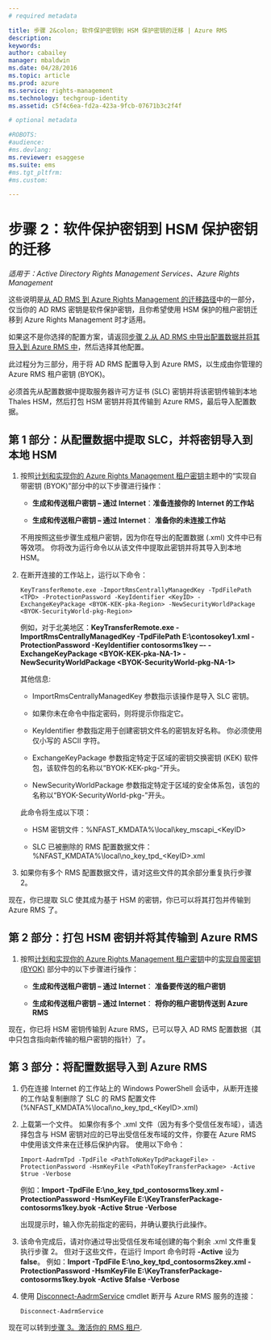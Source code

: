 ```yaml
---
# required metadata

title: 步骤 2&colon; 软件保护密钥到 HSM 保护密钥的迁移 | Azure RMS
description:
keywords:
author: cabailey
manager: mbaldwin
ms.date: 04/28/2016
ms.topic: article
ms.prod: azure
ms.service: rights-management
ms.technology: techgroup-identity
ms.assetid: c5f4c6ea-fd2a-423a-9fcb-07671b3c2f4f

# optional metadata

#ROBOTS:
#audience:
#ms.devlang:
ms.reviewer: esaggese
ms.suite: ems
#ms.tgt_pltfrm:
#ms.custom:

---
```


# 步骤 2：软件保护密钥到 HSM 保护密钥的迁移

*适用于：Active Directory Rights Management Services、Azure Rights Management*


这些说明是[从 AD RMS 到 Azure Rights Management 的迁移路径](migrate-from-ad-rms-to-azure-rms.md)中的一部分，仅当你的 AD RMS 密钥是软件保护密钥，且你希望使用 HSM 保护的租户密钥迁移到 Azure Rights Management 时才适用。 

如果这不是你选择的配置方案，请返回[步骤 2.从 AD RMS 中导出配置数据并将其导入到 Azure RMS 中](migrate-from-ad-rms-to-azure-rms.md#step-2-export-configuration-data-from-ad-rms-and-import-it-to-azure-rms)，然后选择其他配置。

此过程分为三部分，用于将 AD RMS 配置导入到 Azure RMS，以生成由你管理的 Azure RMS 租户密钥 (BYOK)。

必须首先从配置数据中提取服务器许可方证书 (SLC) 密钥并将该密钥传输到本地 Thales HSM，然后打包 HSM 密钥并将其传输到 Azure RMS，最后导入配置数据。

## 第 1 部分：从配置数据中提取 SLC，并将密钥导入到本地 HSM

1.  按照[计划和实现你的 Azure Rights Management 租户密钥](plan-implement-tenant-key.md)主题中的“实现自带密钥 (BYOK)”[](plan-implement-tenant-key.md#BKMK_ImplementBYOK)部分中的以下步骤进行操作：

    -   **生成和传送租户密钥 – 通过 Internet**：**准备连接你的 Internet 的工作站**

    -   **生成和传送租户密钥 – 通过 Internet**： **准备你的未连接工作站**

    不用按照这些步骤生成租户密钥，因为你在导出的配置数据 (.xml) 文件中已有等效项。 你将改为运行命令以从该文件中提取此密钥并将其导入到本地 HSM。

2.  在断开连接的工作站上，运行以下命令：

    ```
    KeyTransferRemote.exe -ImportRmsCentrallyManagedKey -TpdFilePath <TPD> -ProtectionPassword -KeyIdentifier <KeyID> -ExchangeKeyPackage <BYOK-KEK-pka-Region> -NewSecurityWorldPackage <BYOK-SecurityWorld-pkg-Region>
    ```
    例如，对于北美地区：**KeyTransferRemote.exe -ImportRmsCentrallyManagedKey -TpdFilePath E:\contosokey1.xml -ProtectionPassword -KeyIdentifier contosorms1key –- -ExchangeKeyPackage &lt;BYOK-KEK-pka-NA-1&gt; -NewSecurityWorldPackage &lt;BYOK-SecurityWorld-pkg-NA-1&gt;**

    其他信息:

    -   ImportRmsCentrallyManagedKey 参数指示该操作是导入 SLC 密钥。

    -   如果你未在命令中指定密码，则将提示你指定它。

    -   KeyIdentifier 参数指定用于创建密钥文件名的密钥友好名称。 你必须使用仅小写的 ASCII 字符。

    -   ExchangeKeyPackage 参数指定特定于区域的密钥交换密钥 (KEK) 软件包，该软件包的名称以“BYOK-KEK-pkg-”开头。

    -   NewSecurityWorldPackage 参数指定特定于区域的安全体系包，该包的名称以“BYOK-SecurityWorld-pkg-”开头。

    此命令将生成以下项：

    -   HSM 密钥文件：%NFAST_KMDATA%\local\key_mscapi_&lt;KeyID&gt;

    -   SLC 已被删除的 RMS 配置数据文件：%NFAST_KMDATA%\local\no_key_tpd_&lt;KeyID&gt;.xml

3.  如果你有多个 RMS 配置数据文件，请对这些文件的其余部分重复执行步骤 2。

现在，你已提取 SLC 使其成为基于 HSM 的密钥，你已可以将其打包并传输到 Azure RMS 了。

## 第 2 部分：打包 HSM 密钥并将其传输到 Azure RMS

1.  按照[计划和实现你的 Azure Rights Management 租户密钥](plan-implement-tenant-key.md)中的[实现自带密钥 (BYOK)](plan-implement-tenant-key.md#BKMK_ImplementBYOK) 部分中的以下步骤进行操作：

    -   **生成和传送租户密钥 – 通过 Internet**： **准备要传送的租户密钥**

    -   **生成和传送租户密钥 – 通过 Internet**： **将你的租户密钥传送到 Azure RMS**

现在，你已将 HSM 密钥传输到 Azure RMS，已可以导入 AD RMS 配置数据（其中只包含指向新传输的租户密钥的指针）了。

## 第 3 部分：将配置数据导入到 Azure RMS

1.  仍在连接 Internet 的工作站上的 Windows PowerShell 会话中，从断开连接的工作站复制删除了 SLC 的 RMS 配置文件 (%NFAST_KMDATA%\local\no_key_tpd_&lt;KeyID&gt;.xml)

2.  上载第一个文件。 如果你有多个 .xml 文件（因为有多个受信任发布域），请选择包含与 HSM 密钥对应的已导出受信任发布域的文件，你要在 Azure RMS 中使用该文件来在迁移后保护内容。 使用以下命令：

    ```
    Import-AadrmTpd -TpdFile <PathToNoKeyTpdPackageFile> -ProtectionPassword -HsmKeyFile <PathToKeyTransferPackage> -Active $true -Verbose
    ```
    例如：**Import -TpdFile E:\no_key_tpd_contosorms1key.xml -ProtectionPassword -HsmKeyFile E:\KeyTransferPackage-contosorms1key.byok -Active $true -Verbose**

    出现提示时，输入你先前指定的密码，并确认要执行此操作。

3.  该命令完成后，请对你通过导出受信任发布域创建的每个剩余 .xml 文件重复执行步骤 2。 但对于这些文件，在运行 Import 命令时将 **-Active** 设为 **false**。 例如：**Import -TpdFile E:\no_key_tpd_contosorms2key.xml -ProtectionPassword -HsmKeyFile E:\KeyTransferPackage-contosorms1key.byok -Active $false -Verbose**

4.  使用 [Disconnect-AadrmService](http://msdn.microsoft.com/library/windowsazure/dn629416.aspx) cmdlet 断开与 Azure RMS 服务的连接：

    ```
    Disconnect-AadrmService
    ```

现在可以转到[步骤 3。激活你的 RMS 租户](migrate-from-ad-rms-to-azure-rms.md#BKMK_Step3Migration).




<!--HONumber=Apr16_HO4-->


